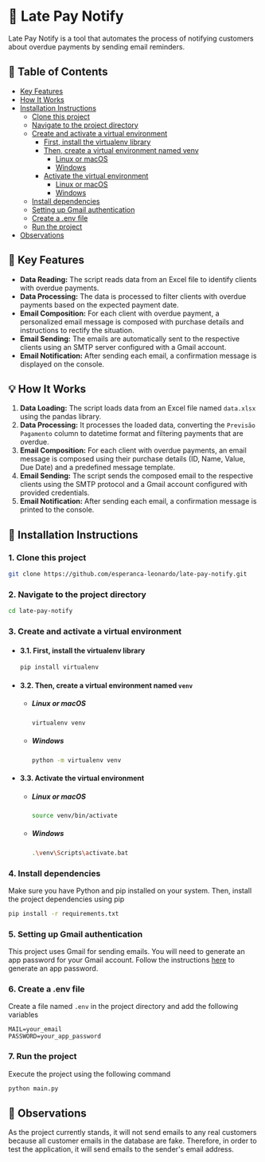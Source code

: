 # 📨 Late Pay Notify

Late Pay Notify is a tool that automates the process of notifying customers about overdue payments by sending email reminders.

## 📑 Table of Contents
- [Key Features](#-key-features)
- [How It Works](#-how-it-works)
- [Installation Instructions](#-installation-instructions)
  - [Clone this project](#1-clone-this-project)
  - [Navigate to the project directory](#2-navigate-to-the-project-directory)
  - [Create and activate a virtual environment](#3-create-and-activate-a-virtual-environment)
    - [First, install the virtualenv library](#31-first-install-the-virtualenv-library)
    - [Then, create a virtual environment named venv](#32-then-create-a-virtual-environment-named-venv)
      - [Linux or macOS](#linux-or-macos)
      - [Windows](#windows) 
    - [Activate the virtual environment](#33-activate-the-virtual-environment)
      - [Linux or macOS](#linux-or-macos-1)
      - [Windows](#windows-1)
  - [Install dependencies](#4-install-dependencies)
  - [Setting up Gmail authentication](#5-setting-up-gmail-authentication)
  - [Create a .env file](#6-create-a-env-file)
  - [Run the project](#7-run-the-project)
- [Observations](#-observations)

## 🚀 Key Features
- **Data Reading:** The script reads data from an Excel file to identify clients with overdue payments.
- **Data Processing:** The data is processed to filter clients with overdue payments based on the expected payment date.
- **Email Composition:** For each client with overdue payment, a personalized email message is composed with purchase details and instructions to rectify the situation.
- **Email Sending:** The emails are automatically sent to the respective clients using an SMTP server configured with a Gmail account.
- **Email Notification:** After sending each email, a confirmation message is displayed on the console.

## 💡 How It Works
1. **Data Loading:** The script loads data from an Excel file named `data.xlsx` using the pandas library.
2. **Data Processing:** It processes the loaded data, converting the `Previsão Pagamento` column to datetime format and filtering payments that are overdue.
3. **Email Composition:** For each client with overdue payments, an email message is composed using their purchase details (ID, Name, Value, Due Date) and a predefined message template.
4. **Email Sending:** The script sends the composed email to the respective clients using the SMTP protocol and a Gmail account configured with provided credentials.
5. **Email Notification:** After sending each email, a confirmation message is printed to the console.

## 📝 Installation Instructions
### 1. Clone this project

 ```bash
git clone https://github.com/esperanca-leonardo/late-pay-notify.git
```

### 2. Navigate to the project directory

```bash
cd late-pay-notify
```

### 3. Create and activate a virtual environment

- #### 3.1. First, install the virtualenv library
    ```bash
    pip install virtualenv
    ```

- #### 3.2. Then, create a virtual environment named `venv`

  - ##### Linux or macOS
      ```bash
      virtualenv venv
      ```
  
  - ##### Windows
      ```bash
      python -m virtualenv venv
      ```

- #### 3.3. Activate the virtual environment
    
    - ##### Linux or macOS
        ```bash
        source venv/bin/activate
        ```
    
    - ##### Windows
        ```bash
        .\venv\Scripts\activate.bat
        ```

### 4. Install dependencies

Make sure you have Python and pip installed on your system. Then, install the project dependencies using pip

```bash
pip install -r requirements.txt
```

### 5. Setting up Gmail authentication

This project uses Gmail for sending emails. You will need to generate an app password for your Gmail account. Follow the instructions [here](https://support.google.com/accounts/answer/185833?hl=en) to generate an app password.

### 6. Create a .env file

Create a file named `.env` in the project directory and add the following variables

```plaintext
MAIL=your_email
PASSWORD=your_app_password
```

### 7. Run the project

Execute the project using the following command

```bash
python main.py
```

## 📌 Observations
As the project currently stands, it will not send emails to any real customers because all customer emails in the database are fake. Therefore, in order to test the application, it will send emails to the sender's email address.


